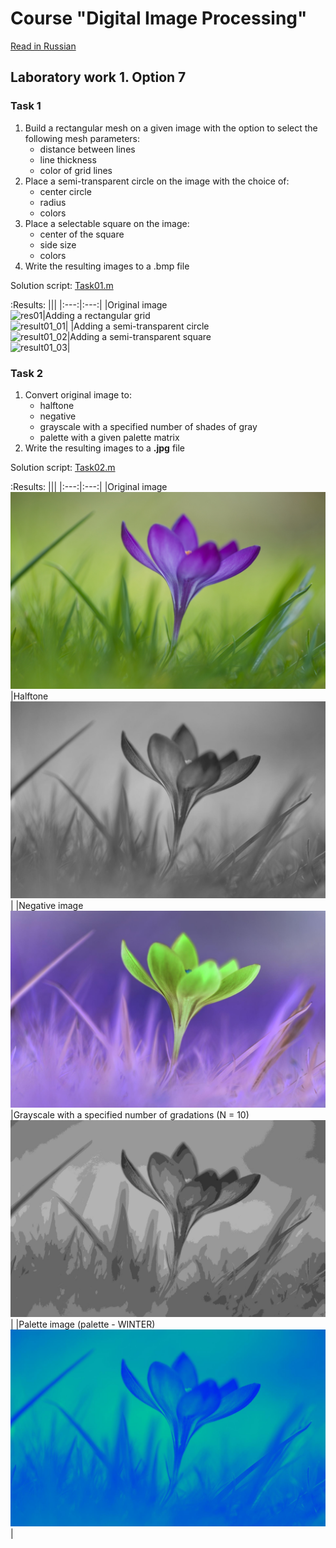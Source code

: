 # Course "Digital Image Processing"
[Read in Russian](README-ru.md)

## Laboratory work 1. Option 7

### Task 1
1. Build a rectangular mesh on a given image with the option to select the following mesh parameters:
    - distance between lines
    - line thickness
    - color of grid lines
2. Place a semi-transparent circle on the image with the choice of:
    - center circle
    - radius
    - colors
3. Place a selectable square on the image:
    - center of the square
    - side size
    - colors
4. Write the resulting images to a .bmp file

Solution script: [Task01.m][Task01]

:Results:
|||
|:---:|:---:|
|Original image <br> ![res01]|Adding a rectangular grid <br> ![result01_01]|
|Adding a semi-transparent circle <br> ![result01_02]|Adding a semi-transparent square <br> ![result01_03]|

### Task 2
1. Convert original image to:
    - halftone
    - negative
    - grayscale with a specified number of shades of gray
    - palette with a given palette matrix
2. Write the resulting images to a **.jpg** file

Solution script: [Task02.m][Task02]

:Results:
|||
|:---:|:---:|
|Original image <br> ![res02]|Halftone <br> ![result02_01]|
|Negative image <br> ![result02_02]|Grayscale with a specified number of gradations (N = 10) <br> ![result02_03]|
|Palette image (palette - WINTER) <br> ![result02_04]|

[Task01]: Task01.m
[Task02]: Task02.m
[res01]: resources/Pic_22_1.bmp
[res02]: resources/Pic_22_2.jpg
[result01_01]: results/lab01_opt07_task01_01.bmp
[result01_02]: results/lab01_opt07_task01_02.bmp
[result01_03]: results/lab01_opt07_task01_03.bmp
[result02_01]: results/lab01_opt07_task02_01.jpg
[result02_02]: results/lab01_opt07_task02_02.jpg
[result02_03]: results/lab01_opt07_task02_03.jpg
[result02_04]: results/lab01_opt07_task02_04.jpg
